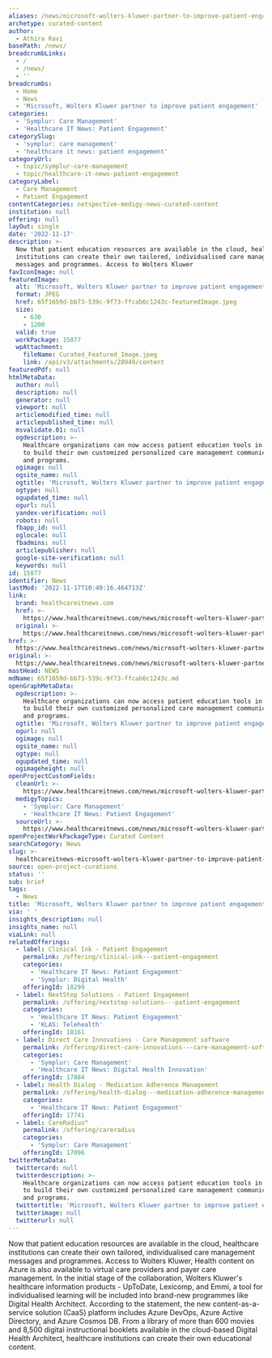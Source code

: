 ```yaml
---
aliases: /news/microsoft-wolters-kluwer-partner-to-improve-patient-engagement
archetype: curated-content
author:
  - Athira Ravi
basePath: /news/
breadcrumbLinks:
  - /
  - /news/
  - ''
breadcrumbs:
  - Home
  - News
  - 'Microsoft, Wolters Kluwer partner to improve patient engagement'
categories:
  - 'Symplur: Care Management'
  - 'Healthcare IT News: Patient Engagement'
categorySlug:
  - 'symplur: care management'
  - 'healthcare it news: patient engagement'
categoryUrl:
  - topic/symplur-care-management
  - topic/healthcare-it-news-patient-engagement
categoryLabel:
  - Care Management
  - Patient Engagement
contentCategories: netspective-medigy-news-curated-content
institution: null
offering: null
layOut: single
date: '2022-11-17'
description: >-
  Now that patient education resources are available in the cloud, healthcare
  institutions can create their own tailored, individualised care management
  messages and programmes. Access to Wolters Kluwer
favIconImage: null
featuredImage:
  alt: 'Microsoft, Wolters Kluwer partner to improve patient engagement'
  format: JPEG
  href: 65f1659d-bb73-539c-9f73-ffcab6c1243c-featuredImage.jpeg
  size:
    - 630
    - 1200
  valid: true
  workPackage: 15877
  wpAttachment:
    fileName: Curated_Featured_Image.jpeg
    link: /api/v3/attachments/28949/content
featuredPdf: null
htmlMetaData:
  author: null
  description: null
  generator: null
  viewport: null
  articlemodified_time: null
  articlepublished_time: null
  msvalidate.01: null
  ogdescription: >-
    Healthcare organizations can now access patient education tools in the cloud
    to build their own customized personalized care management communications
    and programs.
  ogimage: null
  ogsite_name: null
  ogtitle: 'Microsoft, Wolters Kluwer partner to improve patient engagement'
  ogtype: null
  ogupdated_time: null
  ogurl: null
  yandex-verification: null
  robots: null
  fbapp_id: null
  oglocale: null
  fbadmins: null
  articlepublisher: null
  google-site-verification: null
  keywords: null
id: 15877
identifier: News
lastMod: '2022-11-17T10:40:16.464713Z'
link:
  brand: healthcareitnews.com
  href: >-
    https://www.healthcareitnews.com/news/microsoft-wolters-kluwer-partner-improve-patient-engagement
  original: >-
    https://www.healthcareitnews.com/news/microsoft-wolters-kluwer-partner-improve-patient-engagement
href: >-
  https://www.healthcareitnews.com/news/microsoft-wolters-kluwer-partner-improve-patient-engagement
original: >-
  https://www.healthcareitnews.com/news/microsoft-wolters-kluwer-partner-improve-patient-engagement
mastHead: NEWS
mdName: 65f1659d-bb73-539c-9f73-ffcab6c1243c.md
openGraphMetaData:
  ogdescription: >-
    Healthcare organizations can now access patient education tools in the cloud
    to build their own customized personalized care management communications
    and programs.
  ogtitle: 'Microsoft, Wolters Kluwer partner to improve patient engagement'
  ogurl: null
  ogimage: null
  ogsite_name: null
  ogtype: null
  ogupdated_time: null
  ogimageheight: null
openProjectCustomFields:
  cleanUrl: >-
    https://www.healthcareitnews.com/news/microsoft-wolters-kluwer-partner-improve-patient-engagement
  medigyTopics:
    - 'Symplur: Care Management'
    - 'Healthcare IT News: Patient Engagement'
  sourceUrl: >-
    https://www.healthcareitnews.com/news/microsoft-wolters-kluwer-partner-improve-patient-engagement
openProjectWorkPackageType: Curated Content
searchCategory: News
slug: >-
  healthcareitnews-microsoft-wolters-kluwer-partner-to-improve-patient-engagement
source: open-project-curations
status: ''
sub: brief
tags:
  - News
title: 'Microsoft, Wolters Kluwer partner to improve patient engagement'
via: ' '
insights_description: null
insights_name: null
viaLink: null
relatedOfferings:
  - label: Clinical Ink - Patient Engagement
    permalink: /offering/clinical-ink---patient-engagement
    categories:
      - 'Healthcare IT News: Patient Engagement'
      - 'Symplur: Digital Health'
    offeringId: 18299
  - label: NextStep Solutions - Patient Engagement
    permalink: /offering/nextstep-solutions---patient-engagement
    categories:
      - 'Healthcare IT News: Patient Engagement'
      - 'KLAS: Telehealth'
    offeringId: 18161
  - label: Direct Care Innovations - Care Management software
    permalink: /offering/direct-care-innovations---care-management-software
    categories:
      - 'Symplur: Care Management'
      - 'Healthcare IT News: Digital Health Innovation'
    offeringId: 17884
  - label: Health Dialog - Medication Adherence Management
    permalink: /offering/health-dialog---medication-adherence-management
    categories:
      - 'Healthcare IT News: Patient Engagement'
    offeringId: 17741
  - label: CareRadius™
    permalink: /offering/careradius
    categories:
      - 'Symplur: Care Management'
    offeringId: 17096
twitterMetaData:
  twittercard: null
  twitterdescription: >-
    Healthcare organizations can now access patient education tools in the cloud
    to build their own customized personalized care management communications
    and programs.
  twittertitle: 'Microsoft, Wolters Kluwer partner to improve patient engagement'
  twitterimage: null
  twitterurl: null
---
```

<p>Now that patient education resources are available in the cloud, healthcare institutions can create their own tailored, individualised care management messages and programmes. Access to Wolters Kluwer, Health content on Azure is also available to virtual care providers and payer care management. In the initial stage of the collaboration, Wolters Kluwer's healthcare information products - UpToDate, Lexicomp, and Emmi, a tool for individualised learning will be included into brand-new programmes like Digital Health Architect. According to the statement, the new content-as-a-service solution (CaaS) platform includes Azure DevOps, Azure Active Directory, and Azure Cosmos DB. From a library of more than 600 movies and 8,500 digital instructional booklets available in the cloud-based Digital Health Architect, healthcare institutions can create their own educational content.</p>